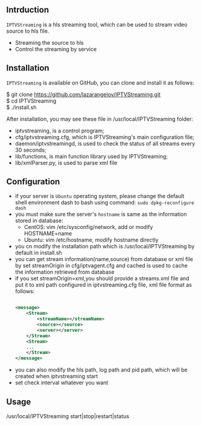 ## Intrduction

`IPTVStreaming` is a hls streaming tool, which can be used to stream video source to hls file.

* Streaming the source to hls
* Control the streaming by service

## Installation

`IPTVStreaming` is available on GitHub, you can clone and install it as follows:

$ git clone https://github.com/lazarangelov/IPTVStreaming.git  
$ cd IPTVStreaming  
$ ./install.sh

After installation, you may see these file in /usr/local/IPTVStreaming folder:
* iptvstreaming, is a control program;
* cfg/iptvstreaming.cfg, which is IPTVStreaming's main configuration file;
* daemon/iptvstreamingd, is used to check the status of all streams every 30 seconds;
* lib/functions, is main function library used by IPTVStreaming;
* lib/xmlParser.py, is used to parse xml file

## Configuration

* if your server is `Ubuntu` operating system, please change the default shell environment dash to bash using command: `sudo dpkg-reconfigure dash`
* you must make sure the server's `hostname` is same as the information stored in database:
    * CentOS: vim /etc/sysconfig/network, add or modify HOSTNAME=name
    * Ubuntu: vim /etc/hostname, modify hostname directly
* you cn modify the installation path which is /usr/local/IPTVStreaming by default in install.sh
* you can get stream information(name,source) from database or xml file by set streamOrigin in cfg/iptvagent.cfg and cached is used to cache the information retrieved from database
* if you set streamOrigin=xml,you should provide a streams.xml file and put it to xml path configured in iptvstreaming.cfg file, xml file format as follows:  
    ``` xml
    
    <message>  
        <Stream>  
            <streamName></streamName>  
            <source></source>  
            <server></server>  
        </Stream>  
        <Stream>  
        ...  
        </Stream>  
    </message>
    ```
* you can also modify the hls path, log path and pid path, which will be created when iptvstreaming start
* set check interval whatever you want 

## Usage

/usr/local/IPTVStreaming start|stop|restart|status
